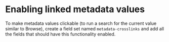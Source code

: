 Enabling linked metadata values
===

To make metadata values clickable (to run a search for the current
value similar to Browse), create a field set named `metadata-crosslinks`
and add all the fields that should have this functionality enabled.
